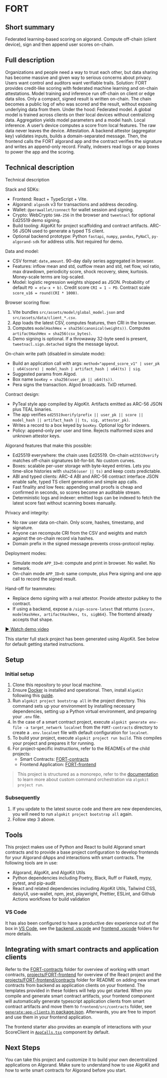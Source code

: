 # FORT

## Short summary
Federated learning-based scoring on algorand. Compute off-chain (client device), sign and then append user scores on-chain.

## Full description
Organizations and people need a way to trust each other, but data sharing has become massive and given way to serious concerns about privacy. Users want control and auditors want verifiable trails.
Solution: FORT provides credit-like scoring with federated machine learning and on-chain attestations. Model training and inference run off-chain on client or edge data silos. Only a compact, signed result is written on-chain. The chain becomes a public log of who was scored and the result, without exposing underlying data from them.
Under the hood:
Federated model. A global model is trained across clients on their local devices without centralizing data. Aggregation yields model parameters and a model hash.
Local inference. A user’s device computes a score from local features. The raw data never leaves the device.
Attestation. A backend attestor (aggregator key) validates inputs, builds a domain-separated message.
Then, the frontend calls the FORT algorand app and the contract verifies the signature and writes an append-only record.
Finally, indexers read logs or app boxes to power the app and the scoring.

## Technical description
Technical description

Stack and SDKs:

* Frontend: React + TypeScript + Vite.
* Algorand: `algosdk` v3 for transactions and address decoding.
* Wallet: `@perawallet/connect` for wallet session and signing.
* Crypto: WebCrypto `SHA-256` in the browser and `tweetnacl` for optional Ed25519 demo signing.
* Build tooling: AlgoKit for project scaffolding and contract artifacts. ARC-56 JSON used to generate a typed TS client.
* Optional backend prototype: Python `fastapi`, `numpy`, `pandas`, `PyNaCl`, `py-algorand-sdk` for address utils. Not required for demo.

Data and model:

* CSV format: `date,amount`. 90-day daily series aggregated in browser.
* Features: inflow mean and std, outflow mean and std, net flow, vol ratio, max drawdown, periodicity score, shock recovery, skew, kurtosis. Money-scale terms are log-scaled.
* Model: logistic regression weights shipped as JSON. Probability of default `PD = σ(w·x + b)`. Credit score `CRI = 1 − PD`. Contract scale `score_u16 = round(CRI * 1000)`.

Browser scoring flow:

1. Vite bundles `src/assets/model/global_model.json` and `src/assets/data/client_*.csv`.
2. App loads the latest CSV, computes features, then CRI in the browser.
3. Computes `modelHashHex = sha256(canonical(weights))`. Computes `artifactHashHex = sha256(csv_bytes)`.
4. Demo signing is optional. If a throwaway 32-byte seed is present, `tweetnacl.sign.detached` signs the message layout.

On-chain write path (disabled in simulate mode):

* Build an application call with args:
  `method="append_score_v1" | user_pk | u64(score) | model_hash | artifact_hash | u64(ts) | sig`.
* Suggested params from Algod.
* Box name `boxKey = sha256(user_pk || u64(ts))`.
* Pera signs the transaction. Algod broadcasts. TxID returned.

Contract design:

* PyTeal style app compiled by AlgoKit. Artifacts emitted as ARC-56 JSON plus TEAL binaries.
* The app verifies `ed25519verify(prefix || user_pk || score || model_hash || artifact_hash || ts, sig, attestor_pk)`.
* Writes a record to a box keyed by `boxKey`. Optional log for indexers.
* Policy: append-only per user and time. Rejects malformed sizes and unknown attestor keys.

Algorand features that make this possible:

* Ed25519 everywhere: the chain uses Ed25519. On-chain `ed25519verify` matches off-chain signatures bit-for-bit. No custom curves.
* Boxes: scalable per-user storage with byte-keyed entries. Lets you time-slice histories with `sha256(user || ts)` and keep costs predictable.
* ABI and typed clients: ARC-4 ABI and ARC-56 contract interface JSON enable safe, typed TS client generation and simple app calls.
* Fast finality and low fees: appending small proofs is cheap and confirmed in seconds, so scores become an auditable stream.
* Deterministic logs and indexer: emitted logs can be indexed to fetch the latest score fast without scanning boxes manually.

Privacy and integrity:

* No raw user data on-chain. Only score, hashes, timestamp, and signature.
* Anyone can recompute CRI from the CSV and weights and match against the on-chain record via hashes.
* Domain prefix in the signed message prevents cross-protocol replay.

Deployment modes:

* Simulate mode `APP_ID=0`: compute and print in browser. No wallet. No network.
* On-chain mode `APP_ID>0`: same compute, plus Pera signing and one app call to record the signed result.

Hand-off for teammates:

* Replace demo signing with a real attestor. Provide attestor pubkey to the contract.
* If using a backend, expose a `/sign-score-latest` that returns `{score, modelHashHex, artifactHashHex, ts, sigB64}`. The frontend already accepts that shape.

[▶️ Watch demo video](2025-10-19%2011-55-01.mp4)


This starter full stack project has been generated using AlgoKit. See below for default getting started instructions.


## Setup

### Initial setup
1. Clone this repository to your local machine.
2. Ensure [Docker](https://www.docker.com/) is installed and operational. Then, install `AlgoKit` following this [guide](https://github.com/algorandfoundation/algokit-cli#install).
3. Run `algokit project bootstrap all` in the project directory. This command sets up your environment by installing necessary dependencies, setting up a Python virtual environment, and preparing your `.env` file.
4. In the case of a smart contract project, execute `algokit generate env-file -a target_network localnet` from the `FORT-contracts` directory to create a `.env.localnet` file with default configuration for `localnet`.
5. To build your project, execute `algokit project run build`. This compiles your project and prepares it for running.
6. For project-specific instructions, refer to the READMEs of the child projects:
   - Smart Contracts: [FORT-contracts](projects/FORT-contracts/README.md)
   - Frontend Application: [FORT-frontend](projects/FORT-frontend/README.md)

> This project is structured as a monorepo, refer to the [documentation](https://github.com/algorandfoundation/algokit-cli/blob/main/docs/features/project/run.md) to learn more about custom command orchestration via `algokit project run`.

### Subsequently

1. If you update to the latest source code and there are new dependencies, you will need to run `algokit project bootstrap all` again.
2. Follow step 3 above.

## Tools

This project makes use of Python and React to build Algorand smart contracts and to provide a base project configuration to develop frontends for your Algorand dApps and interactions with smart contracts. The following tools are in use:

- Algorand, AlgoKit, and AlgoKit Utils
- Python dependencies including Poetry, Black, Ruff or Flake8, mypy, pytest, and pip-audit
- React and related dependencies including AlgoKit Utils, Tailwind CSS, daisyUI, use-wallet, npm, jest, playwright, Prettier, ESLint, and Github Actions workflows for build validation

### VS Code

It has also been configured to have a productive dev experience out of the box in [VS Code](https://code.visualstudio.com/), see the [backend .vscode](./backend/.vscode) and [frontend .vscode](./frontend/.vscode) folders for more details.

## Integrating with smart contracts and application clients

Refer to the [FORT-contracts](projects/FORT-contracts/README.md) folder for overview of working with smart contracts, [projects/FORT-frontend](projects/FORT-frontend/README.md) for overview of the React project and the [projects/FORT-frontend/contracts](projects/FORT-frontend/src/contracts/README.md) folder for README on adding new smart contracts from backend as application clients on your frontend. The templates provided in these folders will help you get started.
When you compile and generate smart contract artifacts, your frontend component will automatically generate typescript application clients from smart contract artifacts and move them to `frontend/src/contracts` folder, see [`generate:app-clients` in package.json](projects/FORT-frontend/package.json). Afterwards, you are free to import and use them in your frontend application.

The frontend starter also provides an example of interactions with your ScoreClient in [`AppCalls.tsx`](projects/FORT-frontend/src/components/AppCalls.tsx) component by default.

## Next Steps

You can take this project and customize it to build your own decentralized applications on Algorand. Make sure to understand how to use AlgoKit and how to write smart contracts for Algorand before you start.
